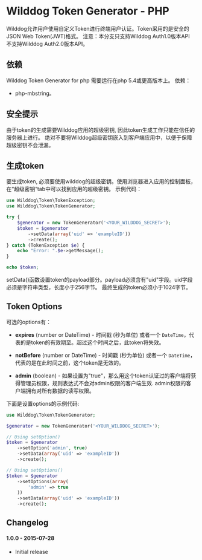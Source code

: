 # Wilddog Token Generator - PHP

Wilddog允许用户使用自定义Token进行终端用户认证。Token采用的是安全的JSON Web Token(JWT)格式。
注意：本分支只支持Wilddog Auth1.0版本API 不支持Wilddog Auth2.0版本API。


## 依赖

Wilddog Token Generator for php 需要运行在php 5.4或更高版本上。
依赖：
* php-mbstring。


## 安全提示

由于token的生成需要Wilddog应用的超级密钥, 因此token生成工作只能在信任的服务器上进行。
绝对不要将Wilddog超级密钥嵌入到客户端应用中，以便于保障超级密钥不会泄漏。


## 生成token

要生成token, 必须要使用wilddog的超级密钥。使用浏览器进入应用的控制面板，在“超级密钥”tab中可以找到应用的超级密钥。
示例代码：

```php
use Wilddog\Token\TokenException;
use Wilddog\Token\TokenGenerator;

try {
    $generator = new TokenGenerator('<YOUR_WILDDOG_SECRET>');
    $token = $generator
        ->setData(array('uid' => 'exampleID'))
        ->create();
} catch (TokenException $e) {
    echo "Error: ".$e->getMessage();
}

echo $token;
```

setData()函数设置token的payload部分。payload必须含有"uid"字段。uid字段必须是字符串类型，长度小于256字节。
最终生成的token必须小于1024字节。


## Token Options

可选的options有：

* **expires** (number or DateTime) - 时间戳 (秒为单位) 或者一个 `DateTime`，代表的是token的有效期至。超过这个时间之后，此token将失效。

* **notBefore** (number or DateTime) - 时间戳 (秒为单位) 或者一个 `DateTime`，代表的是在此时间之前，这个token是无效的。

* **admin** (boolean) - 如果设置为"true"，那么用这个token认证过的客户端将获得管理员权限，规则表达式不会对admin权限的客户端生效.
admin权限的客户端拥有对所有数据的读写权限。


下面是设置options的示例代码:

```php
use Wilddog\Token\TokenGenerator;

$generator = new TokenGenerator('<YOUR_WILDDOG_SECRET>');

// Using setOption()
$token = $generator
    ->setOption('admin', true)
    ->setData(array('uid' => 'exampleID'))
    ->create();

// Using setOptions()
$token = $generator
    ->setOptions(array(
        'admin' => true
    ))
    ->setData(array('uid' => 'exampleID'))
    ->create();
```


## Changelog

#### 1.0.0 - 2015-07-28
- Initial release
